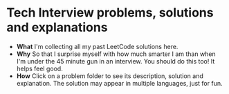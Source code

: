 # Tech Interview problems, solutions and explanations
* **What** I'm collecting all my past LeetCode solutions here.
* **Why** So that I surprise myself with how much smarter I am than when I'm under the 45 minute gun in an interview. You should do this too! It helps feel good.
* **How** Click on a problem folder to see its description, solution and explanation. The solution may appear in multiple languages, just for fun.
